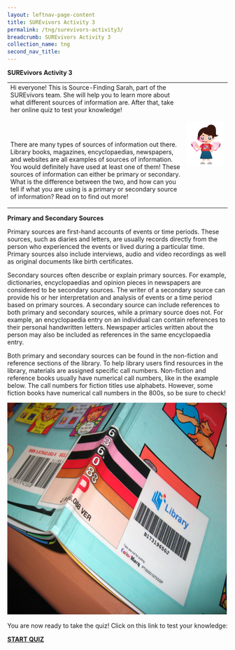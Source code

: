 ```yaml
---
layout: leftnav-page-content
title: SUREvivors Activity 3
permalink: /tng/surevivors-activity3/
breadcrumb: SUREvivors Activity 3
collection_name: tng
second_nav_title: 
---
```


**SUREvivors Activity 3**

|                                                              |                                    |
| ------------------------------------------------------------ | ---------------------------------- |
| Hi everyone! This is Source-Finding Sarah, part of the SUREvivors team. She will help you to learn more about what different sources of information are. After that, take her online quiz to test your knowledge! <p><br><p><br>There are many types of sources of information out there. Library books, magazines, encyclopaedias, newspapers, and websites are all examples of sources of information. You would definitely have used at least one of them! These sources of information can either be primary or secondary. What is the difference between the two, and how can you tell if what you are using is a primary or secondary source of information? Read on to find out more! | ![](../images/SUREvivor_Sarah.jpg) |

**Primary and Secondary Sources**

Primary sources are first-hand accounts of events or time periods. These sources, such as diaries and letters, are usually records directly from the person who experienced the events or lived during a particular time. Primary sources also include interviews, audio and video recordings as well as original documents like birth certificates.



Secondary sources often describe or explain primary sources. For example, dictionaries, encyclopaedias and opinion pieces in newspapers are considered to be secondary sources. The writer of a secondary source can provide his or her interpretation and analysis of events or a time period based on primary sources. A secondary source can include references to both primary and secondary sources, while a primary source does not. For example, an encyclopaedia entry on an individual can contain references to their personal handwritten letters. Newspaper articles written about the person may also be included as references in the same encyclopaedia entry.

 

Both primary and secondary sources can be found in the non-fiction and reference sections of the library. To help library users find resources in the library, materials are assigned specific call numbers. Non-fiction and reference books usually have numerical call numbers, like in the example below. The call numbers for fiction titles use alphabets. However, some fiction books have numerical call numbers in the 800s, so be sure to check!

 ![](../images/book-cover-001.png)

You are now ready to take the quiz! Click on this link to test your knowledge: 

**[START QUIZ](https://go.gov.sg/surevivor-activity-3)**





 